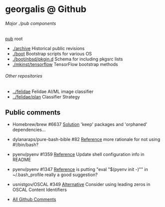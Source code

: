 # georgalis @ Github 

###### Major ./pub components
[pub](https://github.com/georgalis/pub/) root
* [./archive](./archive) Historical public revisions
* [./boot](./boot) Bootstrap scripts for various OS
* [./boot/nbsd/pkgin.d](./boot/nbsd/pkgin.d) Schema for including pkgsrc lists
* [./mkinst/tensorflow](./mkinst/tensorflow) TensorFlow bootstrap methods

###### Other repositories
* [../felidae](https://github.com/georgalis/felidae) Felidae AI/ML image classifier
* [../felidae/plan](https://github.com/georgalis/felidae/plan) Classifier Strategy

## Public comments

* Homebrew/brew #6637 [Solution](https://github.com/Homebrew/brew/issues/6637#issuecomment-545629991) 'keep' packages and 'orphaned' dependencies... 

* dylanaraps/pure-bash-bible #82 [Reference](https://github.com/dylanaraps/pure-bash-bible/issues/82#issuecomment-534194819) more rationale for not using #!/bin/bash? 

* pyenv/pyenv #1359 [Reference](https://github.com/pyenv/pyenv/pull/1359#issuecomment-504700287) Update shell configuration info in README 

* pyenv/pyenv #1347 [Reference](https://github.com/pyenv/pyenv/issues/1347#issuecomment-504034842) is putting "eval "$(pyenv init -)"" in ~/.bash_profile really a good suggestion? 

* usnistgov/OSCAL #349 [Alternative](https://github.com/usnistgov/OSCAL/issues/349#issuecomment-546127937) Consider using leading zeros in OSCAL Content Identifiers 

* [All Github Comments](https://github.com/search?q=commenter%3Ageorgalis)


